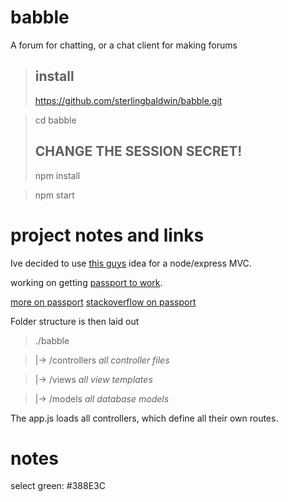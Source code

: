 # babble
A forum for chatting, or a chat client for making forums


> ## install
> https://github.com/sterlingbaldwin/babble.git

> cd babble
> ## CHANGE THE SESSION SECRET!
> npm install

> npm start



# project notes and links
Ive decided to use [this guys](http://timstermatic.github.io/blog/2013/08/17/a-simple-mvc-framework-with-node-and-express/) idea for a node/express MVC.

working on getting [passport to work](http://mherman.org/blog/2015/01/31/local-authentication-with-passport-and-express-4/).

[more on passport](https://scotch.io/tutorials/easy-node-authentication-setup-and-local)
[stackoverflow on passport](http://stackoverflow.com/questions/15711127/express-passport-node-js-error-handling)

Folder structure is then laid out

> ./babble

>  |-> /controllers  _all controller files_

>  |-> /views  _all view templates_

>  |-> /models  _all database models_


The app.js loads all controllers, which define all their own routes.

# notes

select green: #388E3C
